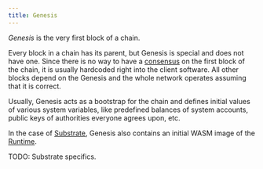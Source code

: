 ```yaml
---
title: Genesis
---
```


_Genesis_ is the very first block of a chain.

Every block in a chain has its parent, but Genesis is special and does not have one. Since there is no way to have a [consensus](Consensus) on the first block of the chain, it is usually hardcoded right into the client software. All other blocks depend on the Genesis and the whole network operates assuming that it is correct.

Usually, Genesis acts as a bootstrap for the chain and defines initial values of various system variables, like predefined balances of system accounts, public keys of authorities everyone agrees upon, etc.

In the case of [Substrate](Parity-Substrate), Genesis also contains an initial WASM image of the [Runtime](Runtime).

TODO: Substrate specifics.
